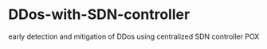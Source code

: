 # DDos-with-SDN-controller
early detection and mitigation of DDos using centralized SDN controller POX
